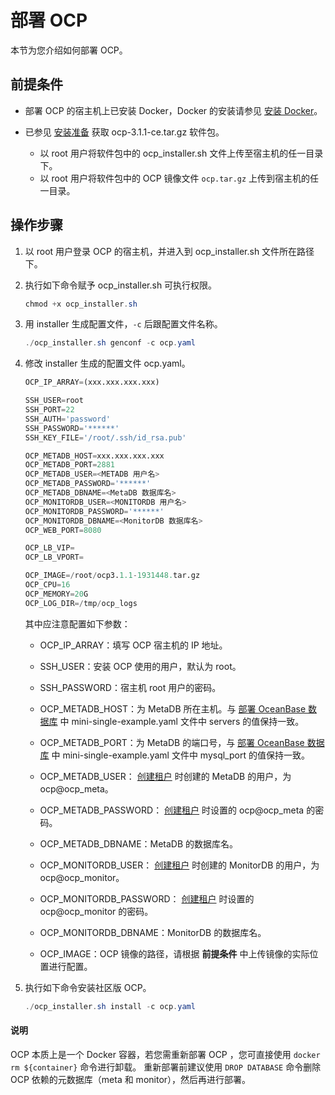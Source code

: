 # 部署 OCP

本节为您介绍如何部署 OCP。

## 前提条件

* 部署 OCP 的宿主机上已安装 Docker，Docker 的安装请参见 [安装 Docker](800.deploy-appendix/100.install-docker.md)。
* 已参见 [安装准备](../200.deployment-guide/400.installation-preparation.md) 获取 ocp-3.1.1-ce.tar.gz 软件包。

  * 以 root 用户将软件包中的 ocp_installer.sh 文件上传至宿主机的任一目录下。
  * 以 root 用户将软件包中的 OCP 镜像文件 `ocp.tar.gz` 上传到宿主机的任一目录。

## 操作步骤

1. 以 root 用户登录 OCP 的宿主机，并进入到 ocp_installer.sh 文件所在路径下。

2. 执行如下命令赋予 ocp_installer.sh 可执行权限。

   ```java
   chmod +x ocp_installer.sh
   ```

3. 用 installer 生成配置文件，`-c` 后跟配置文件名称。

   ```java
   ./ocp_installer.sh genconf -c ocp.yaml
   ```

4. 修改 installer 生成的配置文件 ocp.yaml。

   ```sql
   OCP_IP_ARRAY=(xxx.xxx.xxx.xxx)
   
   SSH_USER=root
   SSH_PORT=22
   SSH_AUTH='password'
   SSH_PASSWORD='******'
   SSH_KEY_FILE='/root/.ssh/id_rsa.pub'
   
   OCP_METADB_HOST=xxx.xxx.xxx.xxx
   OCP_METADB_PORT=2881
   OCP_METADB_USER=<METADB 用户名>
   OCP_METADB_PASSWORD='******'
   OCP_METADB_DBNAME=<MetaDB 数据库名>
   OCP_MONITORDB_USER=<MONITORDB 用户名>
   OCP_MONITORDB_PASSWORD='******'
   OCP_MONITORDB_DBNAME=<MonitorDB 数据库名>
   OCP_WEB_PORT=8080
   
   OCP_LB_VIP=
   OCP_LB_VPORT=
   
   OCP_IMAGE=/root/ocp3.1.1-1931448.tar.gz
   OCP_CPU=16
   OCP_MEMORY=20G
   OCP_LOG_DIR=/tmp/ocp_logs
   ```

   其中应注意配置如下参数：
   * OCP_IP_ARRAY：填写 OCP 宿主机的 IP 地址。

   * SSH_USER：安装 OCP 使用的用户，默认为 root。

   * SSH_PASSWORD：宿主机 root 用户的密码。

   * OCP_METADB_HOST：为 MetaDB 所在主机。与 [部署 OceanBase 数据库](500.prepare-metadb-and-monitordb/200.deploy-the-oceanbase-database.md) 中 mini-single-example.yaml 文件中 servers 的值保持一致。

   * OCP_METADB_PORT：为 MetaDB 的端口号，与 [部署 OceanBase 数据库](500.prepare-metadb-and-monitordb/200.deploy-the-oceanbase-database.md) 中 mini-single-example.yaml 文件中 mysql_port 的值保持一致。

   * OCP_METADB_USER： [创建租户](500.prepare-metadb-and-monitordb/300.deploy-create-a-tenant.md) 时创建的 MetaDB 的用户，为 ocp@ocp_meta。

   * OCP_METADB_PASSWORD： [创建租户](500.prepare-metadb-and-monitordb/300.deploy-create-a-tenant.md) 时设置的 ocp@ocp_meta 的密码。

   * OCP_METADB_DBNAME：MetaDB 的数据库名。

   * OCP_MONITORDB_USER： [创建租户](500.prepare-metadb-and-monitordb/300.deploy-create-a-tenant.md) 时创建的 MonitorDB 的用户，为 ocp@ocp_monitor。

   * OCP_MONITORDB_PASSWORD： [创建租户](500.prepare-metadb-and-monitordb/300.deploy-create-a-tenant.md) 时设置的 ocp@ocp_monitor 的密码。

   * OCP_MONITORDB_DBNAME：MonitorDB 的数据库名。

   * OCP_IMAGE：OCP 镜像的路径，请根据 **前提条件** 中上传镜像的实际位置进行配置。

5. 执行如下命令安装社区版 OCP。

   ```java
   ./ocp_installer.sh install -c ocp.yaml
   ```

  <main id="notice" type='explain'>
    <h4>说明</h4>
    <p>OCP 本质上是一个 Docker 容器，若您需重新部署 OCP ，您可直接使用 <code>docker rm ${container}</code> 命令进行卸载。
    重新部署前建议使用 <code>DROP DATABASE</code> 命令删除 OCP 依赖的元数据库（meta 和 monitor），然后再进行部署。</p>
  </main>
